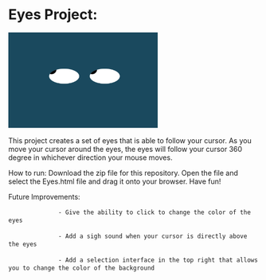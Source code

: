 # Eyes Project:

<img src= "/eyes.png" width = '300' />

This project creates a set of eyes that is able to follow your cursor. As you move your cursor around the eyes, 
the eyes will follow your cursor 360 degree in whichever direction your mouse moves.

How to run: Download the zip file for this repository. Open the file and select the Eyes.html file and drag it onto your browser. Have fun!
    
Future Improvements: 
    
                  - Give the ability to click to change the color of the eyes
        
                  - Add a sigh sound when your cursor is directly above the eyes
                         
                  - Add a selection interface in the top right that allows you to change the color of the background
                            

